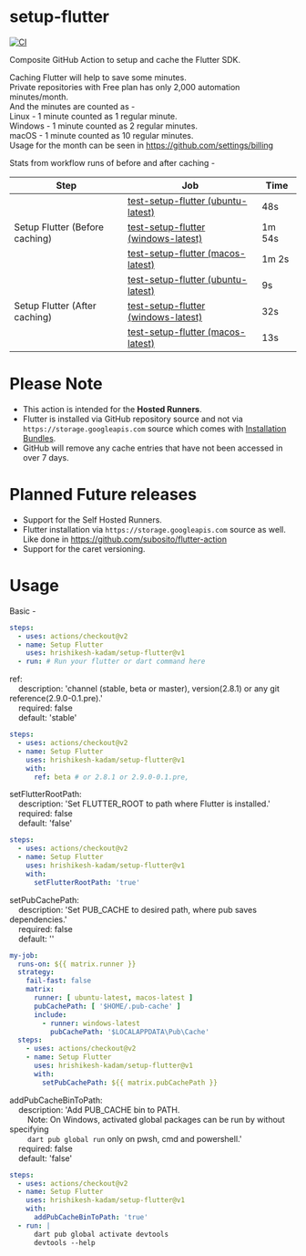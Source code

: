 # setup-flutter

[![CI](https://github.com/hrishikesh-kadam/setup-flutter/actions/workflows/ci.yml/badge.svg)](https://github.com/hrishikesh-kadam/setup-flutter/actions/workflows/ci.yml)

Composite GitHub Action to setup and cache the Flutter SDK.

Caching Flutter will help to save some minutes. <br/>
Private repositories with Free plan has only 2,000 automation minutes/month. <br/>
And the minutes are counted as - <br/>
Linux - 1 minute counted as 1 regular minute. <br/>
Windows - 1 minute counted as 2 regular minutes. <br/>
macOS - 1 minute counted as 10 regular minutes. <br/>
Usage for the month can be seen in https://github.com/settings/billing

Stats from workflow runs of before and after caching - 

<table>
    <thead>
        <tr>
            <th>Step</th>
            <th>Job</th>
            <th>Time</th>
        </tr>
    </thead>
    <tbody>
        <tr>
            <td rowspan="3">Setup Flutter (Before caching)</td>
            <td><a href="https://github.com/hrishikesh-kadam/setup-flutter/runs/4484397669?check_suite_focus=true">test-setup-flutter (ubuntu-latest)</a></td>
            <td>48s</td>
        </tr>
        <tr>
            <td><a href="https://github.com/hrishikesh-kadam/setup-flutter/runs/4484397722?check_suite_focus=true">test-setup-flutter (windows-latest)</a></td>
            <td>1m 54s</td>
        </tr>
        <tr>
            <td><a href="https://github.com/hrishikesh-kadam/setup-flutter/runs/4484397797?check_suite_focus=true">test-setup-flutter (macos-latest)</a></td>
            <td>1m 2s</td>
        </tr>
        <tr>
            <td rowspan="3">Setup Flutter (After caching)</td>
            <td><a href="https://github.com/hrishikesh-kadam/setup-flutter/runs/4484539956?check_suite_focus=true">test-setup-flutter (ubuntu-latest)</a></td>
            <td>9s</td>
        </tr>
        <tr>
            <td><a href="https://github.com/hrishikesh-kadam/setup-flutter/runs/4484540003?check_suite_focus=true">test-setup-flutter (windows-latest)</a></td>
            <td>32s</td>
        </tr>
        <tr>
            <td><a href="https://github.com/hrishikesh-kadam/setup-flutter/runs/4484540044?check_suite_focus=true">test-setup-flutter (macos-latest)</a></td>
            <td>13s</td>
        </tr>
    </tbody>
</table>


# Please Note

- This action is intended for the **Hosted Runners**.
- Flutter is installed via GitHub repository source and not via <br/>
  `https://storage.googleapis.com` source which comes with [Installation Bundles][].
- GitHub will remove any cache entries that have not been accessed in over 7 days.


# Planned Future releases 

- Support for the Self Hosted Runners.
- Flutter installation via `https://storage.googleapis.com` source as well. <br/>
  Like done in https://github.com/subosito/flutter-action
- Support for the caret versioning.


# Usage

Basic - 

```yml
steps:
  - uses: actions/checkout@v2
  - name: Setup Flutter
    uses: hrishikesh-kadam/setup-flutter@v1
  - run: # Run your flutter or dart command here
```

ref: <br/>
&nbsp; &nbsp; description: 'channel (stable, beta or master), version(2.8.1) or any git reference(2.9.0-0.1.pre).' <br/>
&nbsp; &nbsp; required: false <br/>
&nbsp; &nbsp; default: 'stable' <br/>

```yml
steps:
  - uses: actions/checkout@v2
  - name: Setup Flutter
    uses: hrishikesh-kadam/setup-flutter@v1
    with:
      ref: beta # or 2.8.1 or 2.9.0-0.1.pre,
```

setFlutterRootPath: <br/>
&nbsp; &nbsp; description: 'Set FLUTTER_ROOT to path where Flutter is installed.' <br/>
&nbsp; &nbsp; required: false <br/>
&nbsp; &nbsp; default: 'false' <br/>

```yml
steps:
  - uses: actions/checkout@v2
  - name: Setup Flutter
    uses: hrishikesh-kadam/setup-flutter@v1
    with:
      setFlutterRootPath: 'true'
```

setPubCachePath: <br/>
&nbsp; &nbsp; description: 'Set PUB_CACHE to desired path, where pub saves dependencies.' <br/>
&nbsp; &nbsp; required: false <br/>
&nbsp; &nbsp; default: '' <br/>

```yml
my-job:
  runs-on: ${{ matrix.runner }}
  strategy:
    fail-fast: false
    matrix:
      runner: [ ubuntu-latest, macos-latest ]
      pubCachePath: [ '$HOME/.pub-cache' ]
      include:
        - runner: windows-latest
          pubCachePath: '$LOCALAPPDATA\Pub\Cache'
  steps:
    - uses: actions/checkout@v2
    - name: Setup Flutter
      uses: hrishikesh-kadam/setup-flutter@v1
      with:
        setPubCachePath: ${{ matrix.pubCachePath }}
```

addPubCacheBinToPath: <br/>
&nbsp; &nbsp; description: 'Add PUB_CACHE bin to PATH. <br/>
&nbsp; &nbsp; &nbsp; &nbsp; Note: On Windows, activated global packages can be run by without specifying <br/>
&nbsp; &nbsp; &nbsp; &nbsp; `dart pub global run` only on pwsh, cmd and powershell.' <br/>
&nbsp; &nbsp; required: false <br/>
&nbsp; &nbsp; default: 'false' <br/>

```yml
steps:
  - uses: actions/checkout@v2
  - name: Setup Flutter
    uses: hrishikesh-kadam/setup-flutter@v1
    with:
      addPubCacheBinToPath: 'true'
  - run: |
      dart pub global activate devtools
      devtools --help
```


[Installation Bundles]: https://github.com/flutter/flutter/wiki/Flutter-Installation-Bundles
